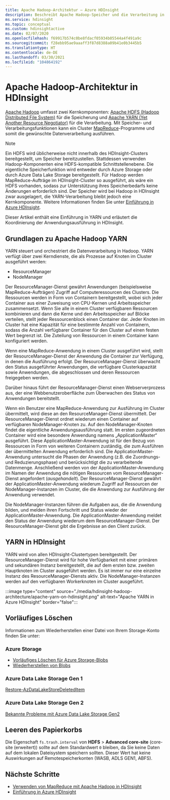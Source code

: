 ```yaml
---
title: Apache Hadoop-Architektur – Azure HDInsight
description: Beschreibt Apache Hadoop-Speicher und die Verarbeitung in Apache HDInsight-Clustern.
ms.service: hdinsight
ms.topic: conceptual
ms.custom: hdinsightactive
ms.date: 02/07/2020
ms.openlocfilehash: f69917b574c0be8fdacf05934b05544a4f491a9c
ms.sourcegitcommit: f28ebb95ae9aaaff3f87d8388a09b41e0b3445b5
ms.translationtype: HT
ms.contentlocale: de-DE
ms.lasthandoff: 03/30/2021
ms.locfileid: "104864192"
---
```

# <a name="apache-hadoop-architecture-in-hdinsight"></a>Apache Hadoop-Architektur in HDInsight

[Apache Hadoop](https://hadoop.apache.org/) umfasst zwei Kernkomponenten: [Apache HDFS (Hadoop Distributed File System)](https://hadoop.apache.org/docs/current/hadoop-project-dist/hadoop-hdfs/HdfsUserGuide.html) für die Speicherung und [Apache YARN (Yet Another Resource Negotiator)](https://hadoop.apache.org/docs/current/hadoop-yarn/hadoop-yarn-site/YARN.html) für die Verarbeitung. Mit Speicher- und Verarbeitungsfunktionen kann ein Cluster [MapReduce](https://hadoop.apache.org/docs/current/hadoop-mapreduce-client/hadoop-mapreduce-client-core/MapReduceTutorial.html)-Programme und somit die gewünschte Datenverarbeitung ausführen.

> [!NOTE]  
> Ein HDFS wird üblicherweise nicht innerhalb des HDInsight-Clusters bereitgestellt, um Speicher bereitzustellen. Stattdessen verwenden Hadoop-Komponenten eine HDFS-kompatible Schnittstellenebene. Die eigentliche Speicherfunktion wird entweder durch Azure Storage oder durch Azure Data Lake Storage bereitgestellt. Für Hadoop werden MapReduce-Aufträge im HDInsight-Cluster so ausgeführt, als wäre ein HDFS vorhanden, sodass zur Unterstützung ihres Speicherbedarfs keine Änderungen erforderlich sind. Der Speicher wird bei Hadoop in HDInsight zwar ausgelagert, die YARN-Verarbeitung bleibt jedoch eine Kernkomponente. Weitere Informationen finden Sie unter [Einführung in Azure HDInsight](hadoop/apache-hadoop-introduction.md).

Dieser Artikel enthält eine Einführung in YARN und erläutert die Koordinierung der Anwendungsausführung in HDInsight.

## <a name="apache-hadoop-yarn-basics"></a>Grundlagen zu Apache Hadoop YARN

YARN steuert und orchestriert die Datenverarbeitung in Hadoop. YARN verfügt über zwei Kerndienste, die als Prozesse auf Knoten im Cluster ausgeführt werden:

* ResourceManager
* NodeManager

Der ResourceManager-Dienst gewährt Anwendungen (beispielsweise MapReduce-Aufträgen) Zugriff auf Computeressourcen des Clusters. Die Ressourcen werden in Form von Containern bereitgestellt, wobei sich jeder Container aus einer Zuweisung von CPU-Kernen und Arbeitsspeicher zusammensetzt. Wenn Sie alle in einem Cluster verfügbaren Ressourcen kombinieren und dann die Kerne und den Arbeitsspeicher auf Blöcke verteilen, stellt jeder Ressourcenblock einen Container dar. Jeder Knoten im Cluster hat eine Kapazität für eine bestimmte Anzahl von Containern, sodass die Anzahl verfügbarer Container für den Cluster auf einen festen Wert begrenzt ist. Die Zuteilung von Ressourcen in einem Container kann konfiguriert werden.

Wenn eine MapReduce-Anwendung in einem Cluster ausgeführt wird, stellt der ResourceManager-Dienst der Anwendung die Container zur Verfügung, in denen die Ausführung erfolgt. Der ResourceManager-Dienst überwacht den Status ausgeführter Anwendungen, die verfügbare Clusterkapazität sowie Anwendungen, die abgeschlossen und deren Ressourcen freigegeben werden.

Darüber hinaus führt der ResourceManager-Dienst einen Webserverprozess aus, der eine Webbenutzeroberfläche zum Überwachen des Status von Anwendungen bereitstellt.

Wenn ein Benutzer eine MapReduce-Anwendung zur Ausführung im Cluster übermittelt, wird diese an den ResourceManager-Dienst übermittelt. Der ResourceManager-Dienst ordnet wiederum einen Container auf verfügbaren NodeManager-Knoten zu. Auf den NodeManager-Knoten findet die eigentliche Anwendungsausführung statt. Im ersten zugeordneten Container wird eine besondere Anwendung namens „ApplicationMaster“ ausgeführt. Diese ApplicationMaster-Anwendung ist für den Bezug von Ressourcen in Form von weiteren Containern zuständig, die zum Ausführen der übermittelten Anwendung erforderlich sind. Die ApplicationMaster-Anwendung untersucht die Phasen der Anwendung (z.B. die Zuordnungs- und Reduzierungsphase) und berücksichtigt die zu verarbeitende Datenmenge. Anschließend werden von der ApplicationMaster-Anwendung im Namen der Anwendung die nötigen Ressourcen vom ResourceManager-Dienst angefordert (*ausgehandelt*). Der ResourceManager-Dienst gewährt der ApplicationMaster-Anwendung wiederum Zugriff auf Ressourcen der NodeManager-Instanzen im Cluster, die die Anwendung zur Ausführung der Anwendung verwendet.

Die NodeManager-Instanzen führen die Aufgaben aus, die die Anwendung bilden, und melden ihren Fortschritt und Status wieder der ApplicationMaster-Anwendung. Die ApplicationMaster-Anwendung meldet den Status der Anwendung wiederum dem ResourceManager-Dienst. Der ResourceManager-Dienst gibt die Ergebnisse an den Client zurück.

## <a name="yarn-on-hdinsight"></a>YARN in HDInsight

YARN wird von allen HDInsight-Clustertypen bereitgestellt. Der ResourceManager-Dienst wird für hohe Verfügbarkeit mit einer primären und sekundären Instanz bereitgestellt, die auf dem ersten bzw. zweiten Hauptknoten im Cluster ausgeführt werden. Es ist immer nur eine einzelne Instanz des ResourceManager-Diensts aktiv. Die NodeManager-Instanzen werden auf den verfügbaren Workerknoten im Cluster ausgeführt.

:::image type="content" source="./media/hdinsight-hadoop-architecture/apache-yarn-on-hdinsight.png" alt-text="Apache YARN in Azure HDInsight" border="false":::

## <a name="soft-delete"></a>Vorläufiges Löschen

Informationen zum Wiederherstellen einer Datei von Ihrem Storage-Konto finden Sie unter:

### <a name="azure-storage"></a>Azure Storage

* [Vorläufiges Löschen für Azure Storage-Blobs](../storage/blobs/soft-delete-blob-overview.md)
* [Wiederherstellen von Blobs](/rest/api/storageservices/undelete-blob)

### <a name="azure-data-lake-storage-gen-1"></a>Azure Data Lake Storage Gen 1

[Restore-AzDataLakeStoreDeletedItem](/powershell/module/az.datalakestore/restore-azdatalakestoredeleteditem)

### <a name="azure-data-lake-storage-gen-2"></a>Azure Data Lake Storage Gen 2

[Bekannte Probleme mit Azure Data Lake Storage Gen2](../storage/blobs/data-lake-storage-known-issues.md)

## <a name="trash-purging"></a>Leeren des Papierkorbs

Die Eigenschaft `fs.trash.interval` von **HDFS** > **Advanced core-site** (core-site (erweitert)) sollte auf dem Standardwert `0` bleiben, da Sie keine Daten auf dem lokalen Dateisystem speichern sollten. Dieser Wert hat keine Auswirkungen auf Remotespeicherkonten (WASB, ADLS GEN1, ABFS).

## <a name="next-steps"></a>Nächste Schritte

* [Verwenden von MapReduce mit Apache Hadoop in HDInsight](hadoop/hdinsight-use-mapreduce.md)
* [Einführung in Azure HDInsight](hadoop/apache-hadoop-introduction.md)